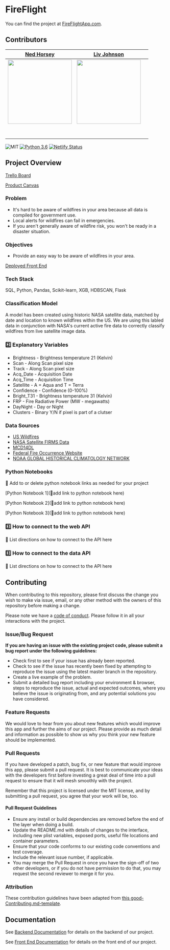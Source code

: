 # FireFlight
You can find the project at [FireFlightApp.com](https://www.fireflightapp.com/).

## Contributors

|                                       [Ned Horsey](https://github.com/Rice-from-data)                                        |                                       [Liv Johnson](https://github.com/livjab)                                        |                                       [](https://github.com/)                                        |
| :-----------------------------------------------------------------------------------------------------------: | :-----------------------------------------------------------------------------------------------------------: | :-----------------------------------------------------------------------------------------------------------: |
|                      [<img src="https://avatars1.githubusercontent.com/u/44828872?s=460&v=4" width = "200" />](https://github.com/Rice-from-data)                       |                      [<img src="https://avatars2.githubusercontent.com/u/23245487?s=460&v=4" width = "200" />](https://github.com/livjab)                       |                                             |                                             |                                             |
|                 [<img src="https://github.com/favicon.ico" width="15"> ](https://github.com/Rice-from-data)                 |            [<img src="https://github.com/favicon.ico" width="15"> ](https://github.com/livjab)             |                         |
| [ <img src="https://static.licdn.com/sc/h/al2o9zrvru7aqj8e1x2rzsrca" width="15"> ](https://www.linkedin.com/in/edmond-horsey) | [ <img src="https://static.licdn.com/sc/h/al2o9zrvru7aqj8e1x2rzsrca" width="15"> ](https://www.linkedin.com/in/liv-johnson-015523144/) |  |


![MIT](https://img.shields.io/packagist/l/doctrine/orm.svg)
[![Python 3.6](https://img.shields.io/badge/python-3.6-blue.svg)](https://www.python.org/downloads/release/python-360/)
[![Netlify Status](https://api.netlify.com/api/v1/badges/b5c4db1c-b10d-42c3-b157-3746edd9e81d/deploy-status)](https://fireflight.netlify.com/)

## Project Overview

[Trello Board](https://trello.com/b/LHd7GbuL/labs15-forest-fire)

[Product Canvas](https://www.notion.so/dd55f670427b40f7bc0503e36ad58ea9?v=d4cc255c2ad341a1b2ccd03f0d8d86f9)

### Problem
 - It's hard to be aware of wildfires in your area because all data is compiled for government use.
 - Local alerts for wildfires can fail in emergencies.
 - If you aren't generally aware of wildfire risk, you won't be ready in a disaster situation.
 
### Objectives
 
 - Provide an easy way to be aware of wildfires in your area.
 
[Deployed Front End](https://fireflight.netlify.com/)

### Tech Stack

SQL, Python, Pandas, Scikit-learn, XGB, HDBSCAN, Flask

### Classification Model

A model has been created using historic NASA satellite data, matched by date and location to known wildfires within the US. We are using this labled data in conjunction with NASA's current active fire data to correctly classify wildfires from live satellite image data. 

### 2️⃣ Explanatory Variables

-   Brightness - Brightness temperature 21 (Kelvin) 
-   Scan - Along Scan pixel size 
-   Track - Along Scan pixel size
-   Acq_Date - Acquisition Date 
-   Acq_Time  - Acquisition Time 
-   Satellite -  	A = Aqua and T = Terra
-   Confidence - Confidence (0-100%) 
-   Bright_T31 - Brightness temperature 31 (Kelvin) 
-   FRP - Fire Radiative Power (MW - megawatts) 
-   DayNight  - Day or Night 
-   Clusters - Binary Y/N if pixel is part of a clutser


### Data Sources


-   [US Wildfires](https://www.kaggle.com/rtatman/188-million-us-wildfires)
-   [NASA Satellite FIRMS Data](https://firms.modaps.eosdis.nasa.gov/active_fire/#firms-txt)
-   [MCD14DL](https://earthdata.nasa.gov/earth-observation-data/near-real-time/firms/c6-mcd14dl#ed-firms-attributes)
-   [Federal Fire Occurrence Website](https://wildfire.cr.usgs.gov/firehistory)
-   [NOAA GLOBAL HISTORICAL CLIMATOLOGY NETWORK](ftp://ftp.ncdc.noaa.gov/pub/data/ghcn/daily/)

### Python Notebooks

🚫  Add to or delete python notebook links as needed for your project

[Python Notebook 1](🚫add link to python notebook here)

[Python Notebook 2](🚫add link to python notebook here)

[Python Notebook 3](🚫add link to python notebook here)

### 3️⃣ How to connect to the web API

🚫 List directions on how to connect to the API here

### 3️⃣ How to connect to the data API

🚫 List directions on how to connect to the API here

## Contributing

When contributing to this repository, please first discuss the change you wish to make via issue, email, or any other method with the owners of this repository before making a change.

Please note we have a [code of conduct](./code_of_conduct.md.md). Please follow it in all your interactions with the project.

### Issue/Bug Request

 **If you are having an issue with the existing project code, please submit a bug report under the following guidelines:**
 - Check first to see if your issue has already been reported.
 - Check to see if the issue has recently been fixed by attempting to reproduce the issue using the latest master branch in the repository.
 - Create a live example of the problem.
 - Submit a detailed bug report including your environment & browser, steps to reproduce the issue, actual and expected outcomes,  where you believe the issue is originating from, and any potential solutions you have considered.

### Feature Requests

We would love to hear from you about new features which would improve this app and further the aims of our project. Please provide as much detail and information as possible to show us why you think your new feature should be implemented.

### Pull Requests

If you have developed a patch, bug fix, or new feature that would improve this app, please submit a pull request. It is best to communicate your ideas with the developers first before investing a great deal of time into a pull request to ensure that it will mesh smoothly with the project.

Remember that this project is licensed under the MIT license, and by submitting a pull request, you agree that your work will be, too.

#### Pull Request Guidelines

- Ensure any install or build dependencies are removed before the end of the layer when doing a build.
- Update the README.md with details of changes to the interface, including new plist variables, exposed ports, useful file locations and container parameters.
- Ensure that your code conforms to our existing code conventions and test coverage.
- Include the relevant issue number, if applicable.
- You may merge the Pull Request in once you have the sign-off of two other developers, or if you do not have permission to do that, you may request the second reviewer to merge it for you.

### Attribution

These contribution guidelines have been adapted from [this good-Contributing.md-template](https://gist.github.com/PurpleBooth/b24679402957c63ec426).

## Documentation

See [Backend Documentation](https://github.com/labs15-forest-fire/backend) for details on the backend of our project.

See [Front End Documentation](https://github.com/labs15-forest-fire/frontend) for details on the front end of our project.
